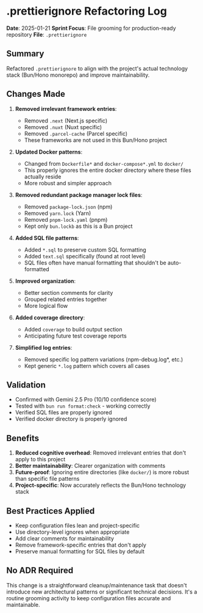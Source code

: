 # .prettierignore Refactoring Log

**Date**: 2025-01-21
**Sprint Focus**: File grooming for production-ready repository
**File**: `.prettierignore`

## Summary

Refactored `.prettierignore` to align with the project's actual technology stack (Bun/Hono monorepo) and improve maintainability.

## Changes Made

1. **Removed irrelevant framework entries**:
   - Removed `.next` (Next.js specific)
   - Removed `.nuxt` (Nuxt specific)
   - Removed `.parcel-cache` (Parcel specific)
   - These frameworks are not used in this Bun/Hono project

2. **Updated Docker patterns**:
   - Changed from `Dockerfile*` and `docker-compose*.yml` to `docker/`
   - This properly ignores the entire docker directory where these files actually reside
   - More robust and simpler approach

3. **Removed redundant package manager lock files**:
   - Removed `package-lock.json` (npm)
   - Removed `yarn.lock` (Yarn)
   - Removed `pnpm-lock.yaml` (pnpm)
   - Kept only `bun.lockb` as this is a Bun project

4. **Added SQL file patterns**:
   - Added `*.sql` to preserve custom SQL formatting
   - Added `text.sql` specifically (found at root level)
   - SQL files often have manual formatting that shouldn't be auto-formatted

5. **Improved organization**:
   - Better section comments for clarity
   - Grouped related entries together
   - More logical flow

6. **Added coverage directory**:
   - Added `coverage` to build output section
   - Anticipating future test coverage reports

7. **Simplified log entries**:
   - Removed specific log pattern variations (npm-debug.log\*, etc.)
   - Kept generic `*.log` pattern which covers all cases

## Validation

- Confirmed with Gemini 2.5 Pro (10/10 confidence score)
- Tested with `bun run format:check` - working correctly
- Verified SQL files are properly ignored
- Verified docker directory is properly ignored

## Benefits

1. **Reduced cognitive overhead**: Removed irrelevant entries that don't apply to this project
2. **Better maintainability**: Clearer organization with comments
3. **Future-proof**: Ignoring entire directories (like `docker/`) is more robust than specific file patterns
4. **Project-specific**: Now accurately reflects the Bun/Hono technology stack

## Best Practices Applied

- Keep configuration files lean and project-specific
- Use directory-level ignores when appropriate
- Add clear comments for maintainability
- Remove framework-specific entries that don't apply
- Preserve manual formatting for SQL files by default

## No ADR Required

This change is a straightforward cleanup/maintenance task that doesn't introduce new architectural patterns or significant technical decisions. It's a routine grooming activity to keep configuration files accurate and maintainable.
